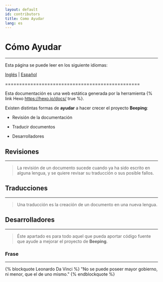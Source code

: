 ```yaml
---
layout: default
id: contributors
title: Como Ayudar
lang: es
---
```


# Cómo Ayudar

---

Esta página se puede leer en los siguiente idiomas:
 
[Inglés](#) | [Español](/beeping/es/contributors.html)

================================================

Esta documentación es una web estática generada por la herramienta {% link Hexo https://hexo.io/docs/ true %}.

Existen distintas formas de **ayudar** a hacer crecer el proyecto **Beeping**:

* Revisión de la documentación

* Traducir documentos

* Desarrolladores

## Revisiones

---

> La revisión de un documento sucede cuando ya ha sido escrito en alguna lengua, y se quiere revisar su traducción o sus posible fallos.

## Traducciones
---

> Una traducción es la creación de un documento en una nueva lengua.

## Desarrolladores

---

> Éste apartado es para todo aquel que pueda aportar código fuente que ayude a mejorar el proyecto de **Beeping**.

### Frase

---

{% blockquote Leonardo Da Vinci %}
"No se puede poseer mayor gobierno, ni menor, que el de uno mismo."
{% endblockquote %}
